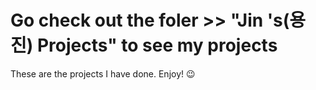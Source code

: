 # Go check out the foler >> "Jin 's(용진) Projects" to see my projects

These are the projects I have done. Enjoy! 😉
